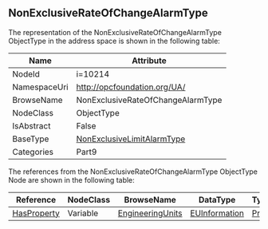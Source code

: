 <!-- objecttype -->
## NonExclusiveRateOfChangeAlarmType
  
<!-- end of text -->
The representation of the NonExclusiveRateOfChangeAlarmType ObjectType in the address space is shown in the following table:  

|Name|Attribute|
|---|---|
|NodeId|i=10214|
|NamespaceUri|http://opcfoundation.org/UA/|
|BrowseName|NonExclusiveRateOfChangeAlarmType|
|NodeClass|ObjectType|
|IsAbstract|False|
|BaseType|[NonExclusiveLimitAlarmType](../../../Part9/ObjectTypes/NonExclusiveLimitAlarmType/readme.md)|
|Categories|Part9|

The references from the NonExclusiveRateOfChangeAlarmType ObjectType Node are shown in the following table:  

|Reference|NodeClass|BrowseName|DataType|TypeDefinition|ModellingRule|
|---|---|---|---|---|---|
|[HasProperty](../../../Part3/ReferenceTypes/HasProperty/readme.md)|Variable|[EngineeringUnits](#EngineeringUnits)|[EUInformation](../../../Part8/DataTypes/EUInformation/readme.md)|[PropertyType](../../Part5/VariableTypes/PropertyType/readme.md)|[Optional](../../Objects/Optional/readme.md)|


